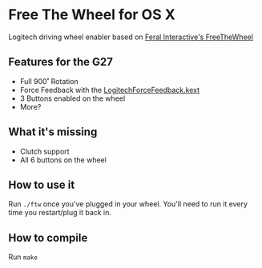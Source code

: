 Free The Wheel for OS X
============

Logitech driving wheel enabler based on [Feral Interactive's FreeTheWheel](http://support.feralinteractive.com/en/faqs/free_the_wheel/)

## Features for the G27

* Full 900˚ Rotation
* Force Feedback with the [LogitechForceFeedback.kext](http://faq.iracing.com/article.php?id=209)
* 3 Buttons enabled on the wheel
* More?

## What it's missing

* Clutch support
* All 6 buttons on the wheel

## How to use it

Run `./ftw` once you've plugged in your wheel. You'll need to run it every time you restart/plug it back in.

## How to compile

Run `make`
